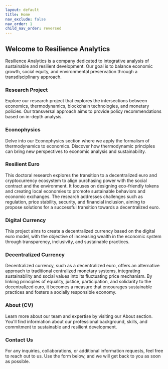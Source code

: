 ```yaml
---
layout: default
title: Home
nav_exclude: false
nav_order: 1
child_nav_order: reversed
---
```




## Welcome to Resilience Analytics

Resilience Analytics is a company dedicated to integrative analysis of sustainable and resilient development. Our goal is to balance economic growth, social equity, and environmental preservation through a transdisciplinary approach.

### Research Project

Explore our research project that explores the intersections between economics, thermodynamics, blockchain technologies, and monetary policies. Our transversal approach aims to provide policy recommendations based on in-depth analysis.

### Econophysics

Delve into our Econophysics section where we apply the formalism of thermodynamics to economics. Discover how thermodynamic principles can bring new perspectives to economic analysis and sustainability.

### Resilient Euro

This doctoral research explores the transition to a decentralized euro and cryptocurrency ecosystem to align purchasing power with the social contract and the environment. It focuses on designing eco-friendly tokens and creating local economies to promote sustainable behaviors and economic exchanges. The research addresses challenges such as regulation, price stability, security, and financial inclusion, aiming to propose solutions for a successful transition towards a decentralized euro.

### Digital Currency

This project aims to create a decentralized currency based on the digital euro model, with the objective of increasing wealth in the economic system through transparency, inclusivity, and sustainable practices.

### Decentralized Currency

Decentralized currency, such as a decentralized euro, offers an alternative approach to traditional centralized monetary systems, integrating sustainability and social values into its fluctuating price mechanism. By linking principles of equality, justice, participation, and solidarity to the decentralized euro, it becomes a measure that encourages sustainable practices and fosters a socially responsible economy.

### About (CV)

Learn more about our team and expertise by visiting our About section. You'll find information about our professional background, skills, and commitment to sustainable and resilient development.

### Contact Us

For any inquiries, collaborations, or additional information requests, feel free to reach out to us. Use the form below, and we will get back to you as soon as possible.


